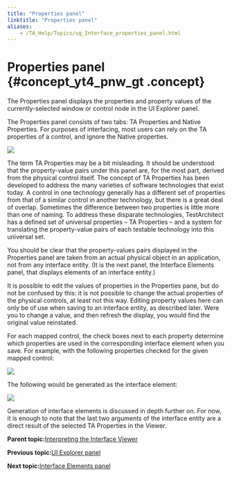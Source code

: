 ```yaml
--- 
title: "Properties panel"
linktitle: "Properties panel"
aliases: 
    - /TA_Help/Topics/ug_Interface_properties_panel.html
---
```

# Properties panel {#concept_yt4_pnw_gt .concept}

The Properties panel displays the properties and property values of the currently-selected window or control node in the UI Explorer panel.

The Properties panel consists of two tabs: TA Properties and Native Properties. For purposes of interfacing, most users can rely on the TA properties of a control, and ignore the Native properties.

![](../Images/Properties_panel_interface_entities.png)

The term TA Properties may be a bit misleading. It should be understood that the property-value pairs under this panel are, for the most part, derived from the physical control itself. The concept of TA Properties has been developed to address the many varieties of software technologies that exist today. A control in one technology generally has a different set of properties from that of a similar control in another technology, but there is a great deal of overlap. Sometimes the difference between two properties is little more than one of naming. To address these disparate technologies, TestArchitect has a defined set of universal properties – TA Properties – and a system for translating the property-value pairs of each testable technology into this universal set.

You should be clear that the property-values pairs displayed in the Properties panel are taken from an actual physical object in an application, not from any interface entity. \(It is the next panel, the Interface Elements panel, that displays elements of an interface entity.\)

It is possible to edit the values of properties in the Properties pane, but do not be confused by this: it is not possible to change the actual properties of the physical controls, at least not this way. Editing property values here can only be of use when saving to an interface entity, as described later. Were you to change a value, and then refresh the display, you would find the original value reinstated.

For each mapped control, the check boxes next to each property determine which properties are used in the corresponding interface element when you save. For example, with the following properties checked for the given mapped control:

![](../Images/ug_interface_definition11.png)

The following would be generated as the interface element:

![](../Images/ug_interface_element.png)

Generation of interface elements is discussed in depth further on. For now, it is enough to note that the last two arguments of the interface entity are a direct result of the selected TA Properties in the Viewer.

**Parent topic:**[Interpreting the Interface Viewer](../../TA_Help/Topics/Interface_def_Viewer_reading.html)

**Previous topic:**[UI Explorer panel](../../TA_Help/Topics/ug_Interface_UI_explorer_panel.html)

**Next topic:**[Interface Elements panel](../../TA_Help/Topics/ug_Interface_panel.html)

